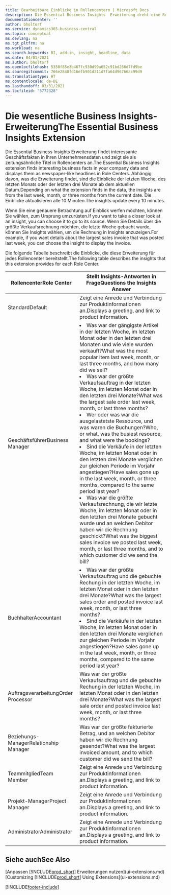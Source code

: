 ```yaml
---
title: Bearbeitbare Einblicke in Rollencentern | Microsoft Docs
description: Die Essential Business Insights  Erweiterung dreht eine Reihe von Geschäftseinblicke in Rollencentern.
documentationcenter: ''
author: bholtorf
ms.service: dynamics365-business-central
ms.topic: conceptual
ms.devlang: na
ms.tgt_pltfrm: na
ms.workload: na
ms.search.keywords: BI, add-in, insight, headline, data
ms.date: 04/01/2021
ms.author: bholtorf
ms.openlocfilehash: 5358f85e3b467fc930d99a652c91bd266d7fd9be
ms.sourcegitcommit: 766e2840fd16efb901d211d7fa64d96766ac99d9
ms.translationtype: HT
ms.contentlocale: de-DE
ms.lasthandoff: 03/31/2021
ms.locfileid: "5772328"
---
```

# <a name="the-essential-business-insights-extension"></a><span data-ttu-id="20f86-103">Die wesentliche Business Insights-Erweiterung</span><span class="sxs-lookup"><span data-stu-id="20f86-103">The Essential Business Insights Extension</span></span>
<span data-ttu-id="20f86-104">Die Essential Business Insights Erweiterung findet interessante Geschäftsfakten in Ihren Unternehmensdaten und zeigt sie als zeitungsähnliche Titel in Rollencenters an.</span><span class="sxs-lookup"><span data-stu-id="20f86-104">The Essential Business Insights extension finds interesting business facts in your company data and displays them as newspaper-like headlines in Role Centers.</span></span> <span data-ttu-id="20f86-105">Abhängig davon, was die Erweiterung findet, sind die Einblicke der letzten Woche, des letzten Monats oder der letzten drei Monate ab dem aktuellen Datum.</span><span class="sxs-lookup"><span data-stu-id="20f86-105">Depending on what the extension finds in the data, the insights are from the last week, month, or three months from the current date.</span></span> <span data-ttu-id="20f86-106">Die Einblicke aktualisieren alle 10 Minuten.</span><span class="sxs-lookup"><span data-stu-id="20f86-106">The insights update every 10 minutes.</span></span>  

<span data-ttu-id="20f86-107">Wenn Sie eine genauere Betrachtung auf Einblick werfen möchten, können Sie wählen, zum Ursprung  umzurüsten.</span><span class="sxs-lookup"><span data-stu-id="20f86-107">If you want to take a closer look at an insight, you can choose it to go to its source.</span></span> <span data-ttu-id="20f86-108">Wenn Sie Details über die größte Verkaufsrechnung möchten, die letzte Woche gebucht wurde, können Sie Insights wählen, um die Rechnung in Insights anzuzeigen.</span><span class="sxs-lookup"><span data-stu-id="20f86-108">For example, if you want details about the largest sales invoice that was posted last week, you can choose the insight to display the invoice.</span></span>

<span data-ttu-id="20f86-109">Die folgende Tabelle beschreibt die Einblicke, die diese Erweiterung für jedes Rollencenter bereitstellt.</span><span class="sxs-lookup"><span data-stu-id="20f86-109">The following table describes the insights that this extension provides for each Role Center.</span></span>

|<span data-ttu-id="20f86-110">Rollencenter</span><span class="sxs-lookup"><span data-stu-id="20f86-110">Role Center</span></span>|<span data-ttu-id="20f86-111">Stellt Insights-Antworten in Frage</span><span class="sxs-lookup"><span data-stu-id="20f86-111">Questions the Insights Answer</span></span>|
|----|-----|
|<span data-ttu-id="20f86-112">Standard</span><span class="sxs-lookup"><span data-stu-id="20f86-112">Default</span></span>|<span data-ttu-id="20f86-113">Zeigt eine Anrede und Verbindung zur Produktinformationen an.</span><span class="sxs-lookup"><span data-stu-id="20f86-113">Displays a greeting, and link to product information.</span></span>|
|<span data-ttu-id="20f86-114">Geschäftsführer</span><span class="sxs-lookup"><span data-stu-id="20f86-114">Business Manager</span></span>|<li> <span data-ttu-id="20f86-115">Was war der gängigste Artikel in der letzten Woche, im letzten Monat oder in den letzten drei Monaten und wie viele wurden verkauft?</span><span class="sxs-lookup"><span data-stu-id="20f86-115">What was the most popular item last week, month, or last three months, and how many did we sell?</span></span><br><li> <span data-ttu-id="20f86-116">Was war der größte Verkaufsauftrag in der letzten Woche, im letzten Monat oder in den letzten drei Monate?</span><span class="sxs-lookup"><span data-stu-id="20f86-116">What was the largest sale order last week, month, or last three months?</span></span><br><li> <span data-ttu-id="20f86-117">Wer oder was war die ausgelastetste Ressource, und was waren die Buchungen?</span><span class="sxs-lookup"><span data-stu-id="20f86-117">Who, or what, was the busiest resource, and what were the bookings?</span></span><br><li> <span data-ttu-id="20f86-118">Sind die Verkäufe in der letzten Woche, im letzten Monat oder in den letzten drei Monate verglichen zur gleichen Periode im Vorjahr angestiegen?</span><span class="sxs-lookup"><span data-stu-id="20f86-118">Have sales gone up in the last week, month, or three months, compared to the same period last year?</span></span><br><li> <span data-ttu-id="20f86-119">Was war die größte Verkaufsrechnung, die wir letzte Woche, im letzten Monat oder in den letzten drei Monate gebucht wurde und an welchen Debitor haben wir die Rechnung geschickt?</span><span class="sxs-lookup"><span data-stu-id="20f86-119">What was the biggest sales invoice we posted last week, month, or last three months, and to which customer did we send the bill?</span></span></li> |
|<span data-ttu-id="20f86-120">Buchhalter</span><span class="sxs-lookup"><span data-stu-id="20f86-120">Accountant</span></span>|<li> <span data-ttu-id="20f86-121">Was war der größte Verkaufsauftrag und die gebuchte Rechung in der letzten Woche, im letzten Monat oder in den letzten drei Monate?</span><span class="sxs-lookup"><span data-stu-id="20f86-121">What was the largest sales order and posted invoice last week, month, or last three months?</span></span><br><li> <span data-ttu-id="20f86-122">Sind die Verkäufe in der letzten Woche, im letzten Monat oder in den letzten drei Monate verglichen zur gleichen Periode im Vorjahr angestiegen?</span><span class="sxs-lookup"><span data-stu-id="20f86-122">Have sales gone up in the last week, month, or three months, compared to the same period last year?</span></span> |
|<span data-ttu-id="20f86-123">Auftragsverarbeitung</span><span class="sxs-lookup"><span data-stu-id="20f86-123">Order Processor</span></span>| <span data-ttu-id="20f86-124">Was war der größte Verkaufsauftrag und die gebuchte Rechung in der letzten Woche, im letzten Monat oder in den letzten drei Monate?</span><span class="sxs-lookup"><span data-stu-id="20f86-124">What was the largest sale order and posted invoice last week, month, or last three months?</span></span>|
|<span data-ttu-id="20f86-125">Beziehungs-Manager</span><span class="sxs-lookup"><span data-stu-id="20f86-125">Relationship Manager</span></span>| <span data-ttu-id="20f86-126">Was war der größte fakturierte Betrag, und an welchen Debitor haben wir die Rechnung gesendet?</span><span class="sxs-lookup"><span data-stu-id="20f86-126">What was the largest invoiced amount, and to which customer did we send the bill?</span></span>|
|<span data-ttu-id="20f86-127">Teammitglied</span><span class="sxs-lookup"><span data-stu-id="20f86-127">Team Member</span></span>| <span data-ttu-id="20f86-128">Zeigt eine Anrede und Verbindung zur Produktinformationen an.</span><span class="sxs-lookup"><span data-stu-id="20f86-128">Displays a greeting, and link to product information.</span></span>|
|<span data-ttu-id="20f86-129">Projekt-Manager</span><span class="sxs-lookup"><span data-stu-id="20f86-129">Project Manager</span></span>| <span data-ttu-id="20f86-130">Zeigt eine Anrede und Verbindung zur Produktinformationen an.</span><span class="sxs-lookup"><span data-stu-id="20f86-130">Displays a greeting, and link to product information.</span></span>|
|<span data-ttu-id="20f86-131">Administrator</span><span class="sxs-lookup"><span data-stu-id="20f86-131">Administrator</span></span>| <span data-ttu-id="20f86-132">Zeigt eine Anrede und Verbindung zur Produktinformationen an.</span><span class="sxs-lookup"><span data-stu-id="20f86-132">Displays a greeting, and link to product information.</span></span>|

## <a name="see-also"></a><span data-ttu-id="20f86-133">Siehe auch</span><span class="sxs-lookup"><span data-stu-id="20f86-133">See Also</span></span>
<span data-ttu-id="20f86-134">[Anpassen [!INCLUDE[prod_short](includes/prod_short.md)] Erweiterungen nutzen](ui-extensions.md)</span><span class="sxs-lookup"><span data-stu-id="20f86-134">[Customizing [!INCLUDE[prod_short](includes/prod_short.md)] Using Extensions](ui-extensions.md)</span></span>


[!INCLUDE[footer-include](includes/footer-banner.md)]